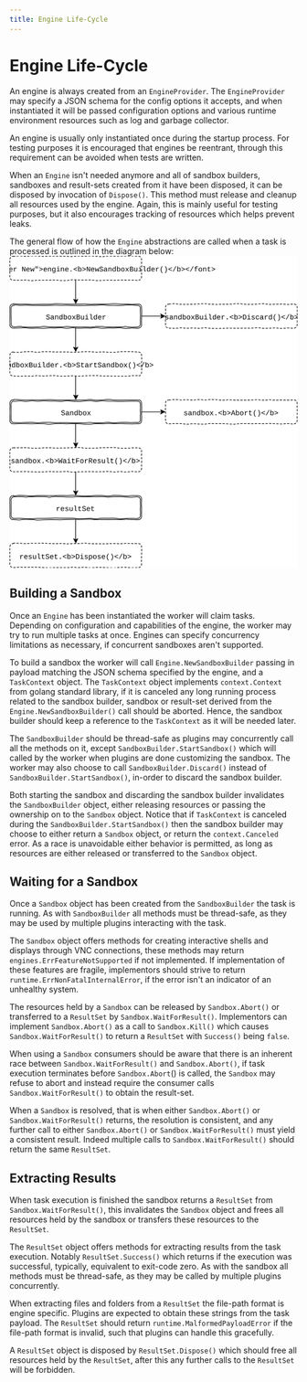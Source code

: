 ```yaml
---
title: Engine Life-Cycle
---
```


Engine Life-Cycle
=================
An engine is always created from an `EngineProvider`. The `EngineProvider` may
specify a JSON schema for the config options it accepts, and when instantiated
it will be passed configuration options and various runtime environment
resources such as log and garbage collector.

An engine is usually only instantiated once during the startup process.
For testing purposes it is encouraged that engines be reentrant, through
this requirement can be avoided when tests are written.

When an `Engine` isn't needed anymore and all of sandbox builders, sandboxes and
result-sets created from it have been disposed, it can be disposed by invocation
of `Dispose()`. This method must release and cleanup all resources used by the
engine. Again, this is mainly useful for testing purposes, but it also
encourages tracking of resources which helps prevent leaks.

The general flow of how the `Engine` abstractions are called when a task is
processed is outlined in the diagram below:
![engine-flow](./engine-flow.svg)


Building a Sandbox
------------------
Once an `Engine` has been instantiated the worker will claim tasks. Depending on
configuration and capabilities of the engine, the worker may try to run multiple
tasks at once. Engines can specify concurrency limitations as necessary, if
concurrent sandboxes aren't supported.

To build a sandbox the worker will call `Engine.NewSandboxBuilder` passing in
payload matching the JSON schema specified by the engine, and a `TaskContext`
object. The `TaskContext` object implements `context.Context` from golang
standard library, if it is canceled any long running process related to the
sandbox builder, sandbox or result-set derived from the
`Engine.NewSandboxBuilder()` call should be aborted. Hence, the sandbox builder
should keep a reference to the `TaskContext` as it will be needed later.

The `SandboxBuilder` should be thread-safe as plugins may concurrently call
all the methods on it, except `SandboxBuilder.StartSandbox()` which will called
by the worker when plugins are done customizing the sandbox.
The worker may also choose to call `SandboxBuilder.Discard()` instead of
`SandboxBuilder.StartSandbox()`, in-order to discard the sandbox builder.

Both starting the sandbox and discarding the sandbox builder invalidates the
`SandboxBuilder` object, either releasing resources or passing the ownership
on to the `Sandbox` object. Notice that if `TaskContext` is canceled during the
`SandboxBuilder.StartSandbox()` then the sandbox builder may choose to either
return a `Sandbox` object, or return the `context.Canceled` error. As a race is
unavoidable either behavior is permitted, as long as resources are either
released or transferred to the `Sandbox` object.


Waiting for a Sandbox
---------------------
Once a `Sandbox` object has been created from the `SandboxBuilder` the task
is running. As with `SandboxBuilder` all methods must be thread-safe, as they
may be used by multiple plugins interacting with the task.

The `Sandbox` object offers methods for creating interactive shells
and displays through VNC connections, these methods may return
`engines.ErrFeatureNotSupported` if not implemented. If implementation of these
features are fragile, implementors should strive to return
`runtime.ErrNonFatalInternalError`, if the error isn't an indicator of an
unhealthy system.

The resources held by a `Sandbox` can be released by `Sandbox.Abort()` or
transferred to a `ResultSet` by `Sandbox.WaitForResult()`. Implementors can
implement `Sandbox.Abort()` as a call to `Sandbox.Kill()` which causes
`Sandbox.WaitForResult()` to return a `ResultSet` with `Success()` being `false`.

When using a `Sandbox` consumers should be aware that there is an inherent race
between `Sandbox.WaitForResult()` and `Sandbox.Abort()`, if task execution
terminates before `Sandbox.Abort`() is called, the `Sandbox` may refuse to abort
and instead require the consumer calls `Sandbox.WaitForResult()` to obtain the
result-set.

When a `Sandbox` is resolved, that is when either `Sandbox.Abort()` or
`Sandbox.WaitForResult()` returns, the resolution is consistent, and any further
call to either `Sandbox.Abort()` or `Sandbox.WaitForResult()` must yield a
consistent result. Indeed multiple calls to `Sandbox.WaitForResult()` should
return the same `ResultSet`.


Extracting Results
------------------
When task execution is finished the sandbox returns a `ResultSet` from
`Sandbox.WaitForResult()`, this invalidates the `Sandbox` object and frees all
resources held by the sandbox or transfers these resources to the `ResultSet`.

The `ResultSet` object offers methods for extracting results from the task
execution. Notably `ResultSet.Success()` which returns if the execution was
successful, typically, equivalent to exit-code zero. As with the sandbox all
methods must be thread-safe, as they may be called by multiple plugins
concurrently.

When extracting files and folders from a `ResultSet` the file-path format is
engine specific. Plugins are expected to obtain these strings from the
task payload. The `ResultSet` should return `runtime.MalformedPayloadError` if
the file-path format is invalid, such that plugins can handle this gracefully.

A `ResultSet` object is disposed by `ResultSet.Dispose()` which should free all
resources held by the `ResultSet`, after this any further calls to the
`ResultSet` will be forbidden.
